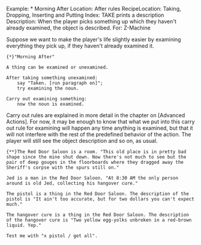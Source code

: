Example: * Morning After
Location: After rules
RecipeLocation: Taking, Dropping, Inserting and Putting
Index: TAKE prints a description
Description: When the player picks something up which they haven't already examined, the object is described.
For: Z-Machine

  
Suppose we want to make the player's life slightly easier by examining everything they pick up, if they haven't already examined it.

  

``` inform7
{*}"Morning After"

A thing can be examined or unexamined.

After taking something unexamined:
	say "Taken. [run paragraph on]";
	try examining the noun.

Carry out examining something:
	now the noun is examined.
```

  
Carry out rules are explained in more detail in the chapter on [Advanced Actions]. For now, it may be enough to know that what we put into this carry out rule for examining will happen any time anything is examined, but that it will not interfere with the rest of the predefined behavior of the action. The player will still see the object description and so on, as usual.

  

``` inform7
{**}The Red Door Saloon is a room. "This old place is in pretty bad shape since the mine shut down. Now there's not much to see but the pair of deep gouges in the floorboards where they dragged away the Sheriff's corpse with the spurs still on."

Jed is a man in the Red Door Saloon. "At 8:30 AM the only person around is old Jed, collecting his hangover cure."

The pistol is a thing in the Red Door Saloon. The description of the pistol is "It ain't too accurate, but for two dollars you can't expect much."

The hangover cure is a thing in the Red Door Saloon. The description of the hangover cure is "Two yellow egg-yolks unbroken in a red-brown liquid. Yep."

Test me with "x pistol / get all".
```


